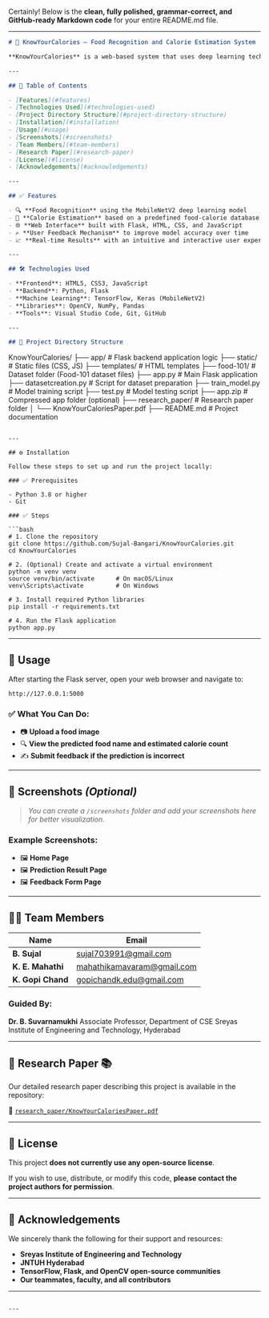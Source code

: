 Certainly! Below is the **clean, fully polished, grammar-correct, and GitHub-ready Markdown code** for your entire README.md file.

---

```markdown
# 🍱 KnowYourCalories – Food Recognition and Calorie Estimation System

**KnowYourCalories** is a web-based system that uses deep learning techniques to identify food items from images and estimate their calorie content. Built with **MobileNetV2** and **Flask**, this application allows users to upload meal images and instantly receive nutritional insights. The system aims to help users track their food intake and adopt healthier eating habits.

---

## 📌 Table of Contents

- [Features](#features)
- [Technologies Used](#technologies-used)
- [Project Directory Structure](#project-directory-structure)
- [Installation](#installation)
- [Usage](#usage)
- [Screenshots](#screenshots)
- [Team Members](#team-members)
- [Research Paper](#research-paper)
- [License](#license)
- [Acknowledgements](#acknowledgements)

---

## ✅ Features

- 🔍 **Food Recognition** using the MobileNetV2 deep learning model  
- 🍔 **Calorie Estimation** based on a predefined food-calorie database  
- 🌐 **Web Interface** built with Flask, HTML, CSS, and JavaScript  
- ✍️ **User Feedback Mechanism** to improve model accuracy over time  
- 📈 **Real-time Results** with an intuitive and interactive user experience  

---

## 🛠️ Technologies Used

- **Frontend**: HTML5, CSS3, JavaScript  
- **Backend**: Python, Flask  
- **Machine Learning**: TensorFlow, Keras (MobileNetV2)  
- **Libraries**: OpenCV, NumPy, Pandas  
- **Tools**: Visual Studio Code, Git, GitHub  

---

## 📂 Project Directory Structure

```

KnowYourCalories/
├── app/                         # Flask backend application logic
├── static/                      # Static files (CSS, JS)
├── templates/                   # HTML templates
├── food-101/                    # Dataset folder (Food-101 dataset files)
├── app.py                       # Main Flask application
├── datasetcreation.py           # Script for dataset preparation
├── train\_model.py               # Model training script
├── test.py                      # Model testing script
├── app.zip                      # Compressed app folder (optional)
├── research\_paper/              # Research paper folder
│   └── KnowYourCaloriesPaper.pdf
├── README.md                    # Project documentation

````

---

## ⚙️ Installation

Follow these steps to set up and run the project locally:

### ✅ Prerequisites

- Python 3.8 or higher  
- Git  

### ✅ Steps

```bash
# 1. Clone the repository
git clone https://github.com/Sujal-Bangari/KnowYourCalories.git
cd KnowYourCalories

# 2. (Optional) Create and activate a virtual environment
python -m venv venv
source venv/bin/activate      # On macOS/Linux
venv\Scripts\activate         # On Windows

# 3. Install required Python libraries
pip install -r requirements.txt

# 4. Run the Flask application
python app.py
````

---

## 🚀 Usage

After starting the Flask server, open your web browser and navigate to:

```
http://127.0.0.1:5000
```

### ✅ What You Can Do:

* 📷 **Upload a food image**
* 🔍 **View the predicted food name and estimated calorie count**
* ✍️ **Submit feedback if the prediction is incorrect**

---

## 📸 Screenshots *(Optional)*

> *You can create a `/screenshots` folder and add your screenshots here for better visualization.*

### Example Screenshots:

* 🖼️ **Home Page**
* 🖼️ **Prediction Result Page**
* 🖼️ **Feedback Form Page**

---

## 👨‍💻 Team Members

| Name              | Email                                                           |
| ----------------- | --------------------------------------------------------------- |
| **B. Sujal**      | [sujal703991@gmail.com](mailto:sujal703991@gmail.com)           |
| **K. E. Mahathi** | [mahathikamavaram@gmail.com](mailto:mahathikamavaram@gmail.com) |
| **K. Gopi Chand** | [gopichandk.edu@gmail.com](mailto:gopichandk.edu@gmail.com)     |

### Guided By:

**Dr. B. Suvarnamukhi**
Associate Professor, Department of CSE
Sreyas Institute of Engineering and Technology, Hyderabad

---

## 📄 Research Paper 📚

Our detailed research paper describing this project is available in the repository:

📄 [`research_paper/KnowYourCaloriesPaper.pdf`](research_paper/KnowYourCaloriesPaper.pdf)

---

## 📜 License

This project **does not currently use any open-source license**.

If you wish to use, distribute, or modify this code, **please contact the project authors for permission**.

---

## 🙌 Acknowledgements

We sincerely thank the following for their support and resources:

* **Sreyas Institute of Engineering and Technology**
* **JNTUH Hyderabad**
* **TensorFlow, Flask, and OpenCV open-source communities**
* **Our teammates, faculty, and all contributors**

---

```

---


